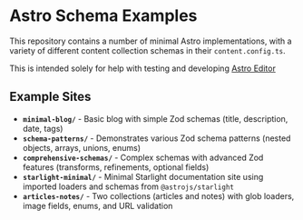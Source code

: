 # Astro Schema Examples

This repository contains a number of minimal Astro implementations, with a variety of different content collection schemas in their `content.config.ts`.

This is intended solely for help with testing and developing [Astro Editor](https://astroeditor.danny.is/)

## Example Sites

- **`minimal-blog/`** - Basic blog with simple Zod schemas (title, description, date, tags)
- **`schema-patterns/`** - Demonstrates various Zod schema patterns (nested objects, arrays, unions, enums)
- **`comprehensive-schemas/`** - Complex schemas with advanced Zod features (transforms, refinements, optional fields)
- **`starlight-minimal/`** - Minimal Starlight documentation site using imported loaders and schemas from `@astrojs/starlight`
- **`articles-notes/`** - Two collections (articles and notes) with glob loaders, image fields, enums, and URL validation
